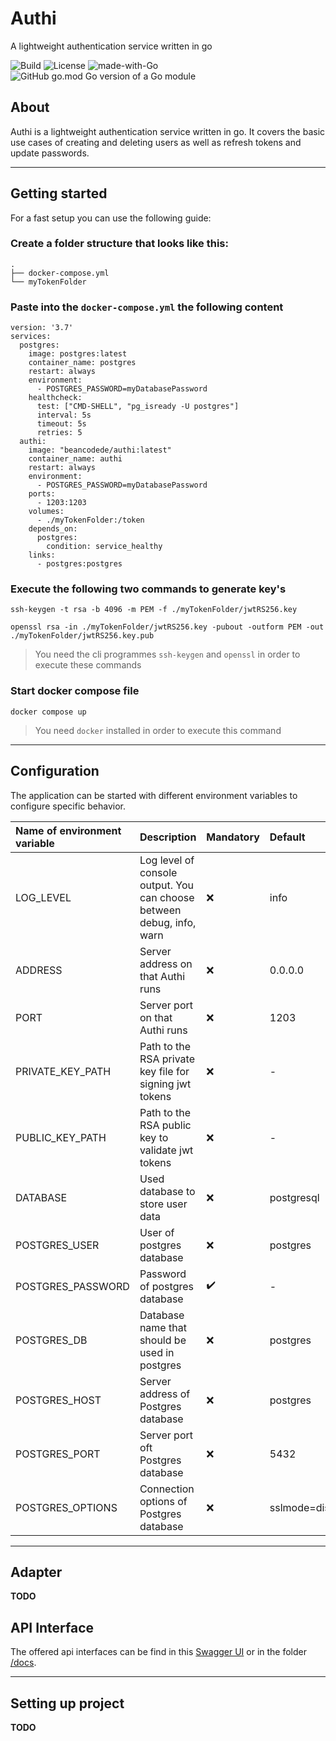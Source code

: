 # Authi
A lightweight authentication service written in go

![Build](https://img.shields.io/github/workflow/status/BeanCodeDe/authi/MainPipeline.svg)
![License](https://img.shields.io/github/license/BeanCodeDe/authi.svg)
![made-with-Go](https://img.shields.io/badge/Made%20with-Go-1f425f.svg)
![GitHub go.mod Go version of a Go module](https://img.shields.io/github/go-mod/go-version/BeanCodeDe/authi.svg)

## About
Authi is a lightweight authentication service written in go. It covers the basic use cases of creating and deleting users as well as refresh tokens and update passwords.

---

## Getting started

For a fast setup you can use the following guide:

### Create a folder structure that looks like this:
```
.
├── docker-compose.yml
└── myTokenFolder
```

### Paste into the `docker-compose.yml` the following content

```
version: '3.7'
services:
  postgres:
    image: postgres:latest
    container_name: postgres
    restart: always
    environment: 
      - POSTGRES_PASSWORD=myDatabasePassword
    healthcheck:
      test: ["CMD-SHELL", "pg_isready -U postgres"]
      interval: 5s
      timeout: 5s
      retries: 5 
  authi:
    image: "beancodede/authi:latest"
    container_name: authi
    restart: always
    environment: 
      - POSTGRES_PASSWORD=myDatabasePassword
    ports:
      - 1203:1203
    volumes: 
      - ./myTokenFolder:/token
    depends_on:
      postgres:
        condition: service_healthy
    links:
      - postgres:postgres
```

### Execute the following two commands to generate key's
```
ssh-keygen -t rsa -b 4096 -m PEM -f ./myTokenFolder/jwtRS256.key
```
```
openssl rsa -in ./myTokenFolder/jwtRS256.key -pubout -outform PEM -out ./myTokenFolder/jwtRS256.key.pub
```

>You need the cli programmes `ssh-keygen` and `openssl` in order to execute these commands

### Start docker compose file

```
docker compose up
```

>You need `docker` installed in order to execute this command

---

## Configuration

The application can be started with different environment variables to configure specific behavior.


| Name of environment variable | Description                                                           | Mandatory          | Default         |
|:-----------------------------|:----------------------------------------------------------------------|:-------------------|:----------------|
| LOG_LEVEL                    | Log level of console output. You can choose between debug, info, warn | :x:                | info            |
| ADDRESS                      | Server address on that Authi runs                                     | :x:                | 0.0.0.0         |
| PORT                         | Server port on that Authi runs                                        | :x:                | 1203            |
| PRIVATE_KEY_PATH             | Path to the RSA private key file for signing jwt tokens               | :x:  | -               |
| PUBLIC_KEY_PATH              | Path to the RSA public key to validate jwt tokens                     | :x:  | -               |
| DATABASE                     | Used database to store user data                                      | :x:                | postgresql      |
| POSTGRES_USER                | User of postgres database                                             | :x:                | postgres        |
| POSTGRES_PASSWORD            | Password of postgres database                                         | :heavy_check_mark: | -               |
| POSTGRES_DB                  | Database name that should be used in postgres                         | :x:                | postgres        |
| POSTGRES_HOST                | Server address of Postgres database                                   | :x:                | postgres        |
| POSTGRES_PORT                | Server port oft Postgres database                                     | :x:                | 5432            |
| POSTGRES_OPTIONS             | Connection options of Postgres database                               | :x:                | sslmode=disable |

---

## Adapter

**TODO**

## API Interface
The offered api interfaces can be find in this [Swagger UI](https://beancodede.github.io/authi/) or in the folder [/docs](https://github.com/BeanCodeDe/authi/tree/main/docs).


---

## Setting up project
**TODO**